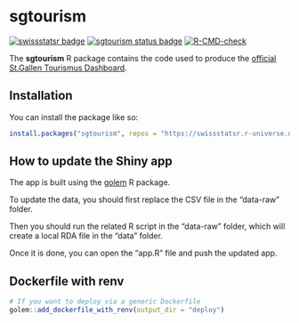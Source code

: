 
<!-- README.md is generated from README.Rmd. Please edit that file -->

# sgtourism

<!-- badges: start -->

[![swissstatsr
badge](https://swissstatsr.r-universe.dev/badges/:name)](https://swissstatsr.r-universe.dev/)
[![sgtourism status
badge](https://swissstatsr.r-universe.dev/badges/sgtourism)](https://swissstatsr.r-universe.dev/sgtourism)
[![R-CMD-check](https://github.com/statistikSG/sgtourism/actions/workflows/R-CMD-check.yaml/badge.svg)](https://github.com/statistikSG/sgtourism/actions/workflows/R-CMD-check.yaml)
<!-- badges: end -->

The **sgtourism** R package contains the code used to produce the
[official St.Gallen Tourismus
Dashboard](https://ffssg.shinyapps.io/sgtourismus/).

## Installation

You can install the package like so:

``` r
install.packages("sgtourism", repos = "https://swissstatsr.r-universe.dev")
```

## How to update the Shiny app

The app is built using the [golem](https://thinkr-open.github.io/golem/)
R package.

To update the data, you should first replace the CSV file in the
“data-raw” folder.

Then you should run the related R script in the “data-raw” folder, which
will create a local RDA file in the “data” folder.

Once it is done, you can open the “app.R” file and push the updated app.

## Dockerfile with renv

``` r
# If you want to deploy via a generic Dockerfile
golem::add_dockerfile_with_renv(output_dir = "deploy")
```

